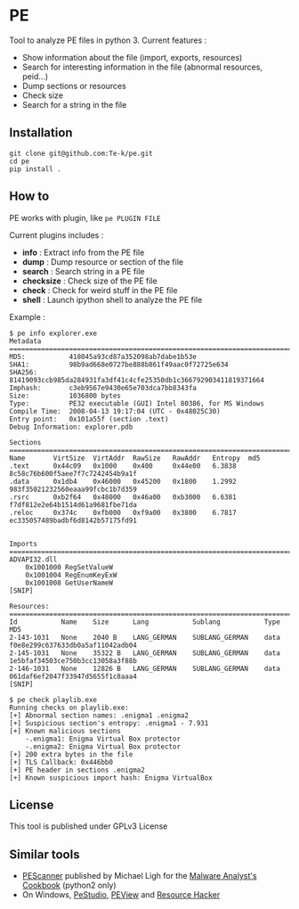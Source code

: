 # PE

Tool to analyze PE files in python 3. Current features :
* Show information about the file (import, exports, resources)
* Search for interesting information in the file (abnormal resources, peid...)
* Dump sections or resources
* Check size
* Search for a string in the file

## Installation

```
git clone git@github.com:Te-k/pe.git
cd pe
pip install .
```

## How to

PE works with plugin, like `pe PLUGIN FILE`

Current plugins includes :
* **info** : Extract info from the PE file
* **dump** : Dump resource or section of the file
* **search** : Search string in a PE file
* **checksize** : Check size of the PE file
* **check** :  Check for weird stuff in the PE file
* **shell** : Launch ipython shell to analyze the PE file

Example :
```
$ pe info explorer.exe
Metadata
================================================================================
MD5:           418045a93cd87a352098ab7dabe1b53e
SHA1:          98b9ad668e0727be888b861f49aac0f72725e634
SHA256:        81419093ccb985da284931fa3df41c4cfe25350db1c366792903411819371664
Imphash:       c3eb9567e9430e65e703dca7bb8343fa
Size:          1036800 bytes
Type:          PE32 executable (GUI) Intel 80386, for MS Windows
Compile Time:  2008-04-13 19:17:04 (UTC - 0x48025C30)
Entry point:   0x101a55f (section .text)
Debug Information: explorer.pdb

Sections
================================================================================
Name       VirtSize  VirtAddr  RawSize   RawAddr   Entropy  md5
.text      0x44c09   0x1000    0x400     0x44e00   6.3838   8c58c76b600f5aee7f7c7242454b9a1f
.data      0x1db4    0x46000   0x45200   0x1800    1.2992   983f35021232560eaaa99fcbc1b7d359
.rsrc      0xb2f64   0x48000   0x46a00   0xb3000   6.6381   f7df812e2e64b1514d61a9681fbe71da
.reloc     0x374c    0xfb000   0xf9a00   0x3800    6.7817   ec335057489badbf6d8142b57175fd91


Imports
================================================================================
ADVAPI32.dll
	0x1001000 RegSetValueW
	0x1001004 RegEnumKeyExW
	0x1001008 GetUserNameW
[SNIP]

Resources:
================================================================================
Id           Name    Size      Lang           Sublang           Type           MD5
2-143-1031   None    2040 B    LANG_GERMAN    SUBLANG_GERMAN    data           f0e8e299c637633db0a5af11042adb04
2-145-1031   None    35322 B   LANG_GERMAN    SUBLANG_GERMAN    data           1e5bfaf34503ce750b3cc13058a3f88b
2-146-1031   None    12826 B   LANG_GERMAN    SUBLANG_GERMAN    data           061daf6ef2047f33947d5655f1c8aaa4
[SNIP]
```

```
$ pe check playlib.exe
Running checks on playlib.exe:
[+] Abnormal section names: .enigma1 .enigma2
[+] Suspicious section's entropy: .enigma1 - 7.931
[+] Known malicious sections
	-.enigma1: Enigma Virtual Box protector
	-.enigma2: Enigma Virtual Box protector
[+] 200 extra bytes in the file
[+] TLS Callback: 0x446bb0
[+] PE header in sections .enigma2
[+] Known suspicious import hash: Enigma VirtualBox
```

## License

This tool is published under GPLv3 License

## Similar tools

* [PEScanner](https://github.com/Te-k/analyst-scripts/blob/master/pe/pescanner.py) published by Michael Ligh for the [Malware Analyst's Cookbook](https://www.wiley.com/en-us/Malware+Analyst%27s+Cookbook+and+DVD%3A+Tools+and+Techniques+for+Fighting+Malicious+Code-p-9780470613030) (python2 only)
* On Windows, [PeStudio](https://www.winitor.com/), [PEView](http://wjradburn.com/software/) and [Resource Hacker](http://www.angusj.com/resourcehacker/)
